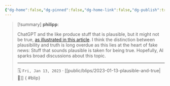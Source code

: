 ```yaml
---
{"dg-home":false,"dg-pinned":false,"dg-home-link":false,"dg-publish":true,"type":"blip","created-date":"2023-01-13T00:00:00","disabled rules":["yaml-title","yaml-title-alias","file-name-heading"],"title":"philipp @ 2023-01-13","dg-permalink":"2023/01/13/plausible-and-true/","updated-date":"2025-04-30T22:27:37","dg-path":"blips/2023-01-13-plausible-and-true.md","permalink":"/2023/01/13/plausible-and-true/","dgPassFrontmatter":true}
---
```


> [!summary] **philipp**:
>
> ChatGPT and the like produce stuff that is plausible, but it might not be true, [as illustrated in this article](https://www.atomic14.com/2023/01/08/prioritising-plausability-over-truthfullness.html). I think the distinction between plausibility and truth is long overdue as this lies at the heart of fake news: Stuff that sounds plausible is taken for being true. Hopefully, AI sparks broad discussions about this topic.
> - - -
>
> 🗓️ `Fri, Jan 13, 2023` · [[public/blips/2023-01-13-plausible-and-true\|🔗]]
{ #blip}

